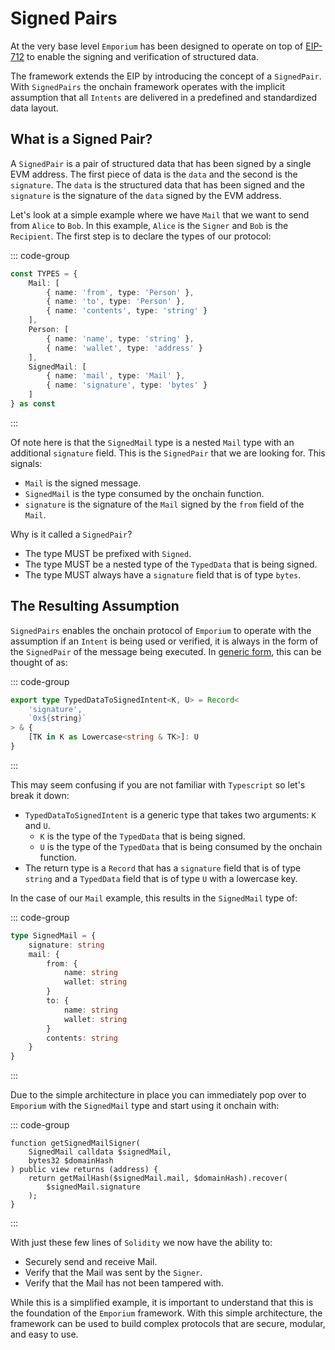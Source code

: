 # Signed Pairs

At the very base level `Emporium` has been designed to operate on top of [EIP-712](/decoders/eip-712) to enable the signing and verification of structured data.

The framework extends the EIP by introducing the concept of a `SignedPair`. With `SignedPairs` the onchain framework operates with the implicit assumption that all `Intents` are delivered in a predefined and standardized data layout.

## What is a Signed Pair?

A `SignedPair` is a pair of structured data that has been signed by a single EVM address. The first piece of data is the `data` and the second is the `signature`. The `data` is the structured data that has been signed and the `signature` is the signature of the `data` signed by the EVM address.

Let's look at a simple example where we have `Mail` that we want to send from `Alice` to `Bob`. In this example, `Alice` is the `Signer` and `Bob` is the `Recipient`. The first step is to declare the types of our protocol:

::: code-group

```typescript [constants.ts]
const TYPES = {
	Mail: [
		{ name: 'from', type: 'Person' },
		{ name: 'to', type: 'Person' },
		{ name: 'contents', type: 'string' }
	],
	Person: [
		{ name: 'name', type: 'string' },
		{ name: 'wallet', type: 'address' }
	],
	SignedMail: [
		{ name: 'mail', type: 'Mail' },
		{ name: 'signature', type: 'bytes' }
	]
} as const
```

:::

Of note here is that the `SignedMail` type is a nested `Mail` type with an additional `signature` field. This is the `SignedPair` that we are looking for. This signals:

-   `Mail` is the signed message.
-   `SignedMail` is the type consumed by the onchain function.
-   `signature` is the signature of the `Mail` signed by the `from` field of the `Mail`.

Why is it called a `SignedPair`?

-   The type MUST be prefixed with `Signed`.
-   The type MUST be a nested type of the `TypedData` that is being signed.
-   The type MUST always have a `signature` field that is of type `bytes`.

## The Resulting Assumption

`SignedPairs` enables the onchain protocol of `Emporium` to operate with the assumption if an `Intent` is being used or verified, it is always in the form of the `SignedPair` of the message being executed. In [generic form](https://www.typescriptlang.org/docs/handbook/2/generics.html), this can be thought of as:

::: code-group

```typescript [SignedPair.ts]
export type TypedDataToSignedIntent<K, U> = Record<
	'signature',
	`0x${string}`
> & {
	[TK in K as Lowercase<string & TK>]: U
}
```

:::

This may seem confusing if you are not familiar with `Typescript` so let's break it down:

-   `TypedDataToSignedIntent` is a generic type that takes two arguments: `K` and `U`.
    -   `K` is the type of the `TypedData` that is being signed.
    -   `U` is the type of the `TypedData` that is being consumed by the onchain function.
-   The return type is a `Record` that has a `signature` field that is of type `string` and a `TypedData` field that is of type `U` with a lowercase key.

In the case of our `Mail` example, this results in the `SignedMail` type of:

::: code-group

```typescript [SignedMail.ts]
type SignedMail = {
	signature: string
	mail: {
		from: {
			name: string
			wallet: string
		}
		to: {
			name: string
			wallet: string
		}
		contents: string
	}
}
```

:::

Due to the simple architecture in place you can immediately pop over to `Emporium` with the `SignedMail` type and start using it onchain with:

::: code-group

```solidity [Types.sol]
function getSignedMailSigner(
    SignedMail calldata $signedMail,
    bytes32 $domainHash
) public view returns (address) {
    return getMailHash($signedMail.mail, $domainHash).recover(
        $signedMail.signature
    );
}
```

:::

With just these few lines of `Solidity` we now have the ability to:

-   Securely send and receive Mail.
-   Verify that the Mail was sent by the `Signer`.
-   Verify that the Mail has not been tampered with.

While this is a simplified example, it is important to understand that this is the foundation of the `Emporium` framework. With this simple architecture, the framework can be used to build complex protocols that are secure, modular, and easy to use.
